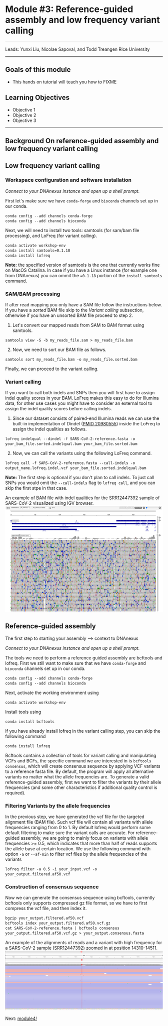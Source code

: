 
#  Module #3: Reference-guided assembly and low frequency variant calling

***
Leads: Yunxi Liu, Nicolae Sapoval, and Todd Treangen 
Rice University
***

## Goals of this module
* This hands on tutorial will teach you how to FIXME

## Learning Objectives
* Objective 1
* Objective 2
* Objective 3

***

## Background On reference-guided assembly and low frequency variant calling

## Low frequency variant calling

### Workspace configuration and software installation

*Connect to your DNAnexus instance and open up a shell prompt.*

First let's make sure we have `conda-forge` and `bioconda` channels set up in our conda.
```
conda config --add channels conda-forge
conda config --add channels bioconda
```

Next, we will need to install two tools: samtools (for sam/bam file processing), and LoFreq (for variant calling).
```
conda activate workshop-env
conda install samtools=0.1.18
conda install lofreq
```

**Note:** the specified version of samtools is the one that currently works fine on MacOS Catalina. In case if you have a Linux instance (for example one from DNAnexus) you can ommit the `=0.1.18` portion of the `install samtools` command.

### SAM/BAM processing

If after read mapping you only have a SAM file follow the instructions below. If you have a *sorted* BAM file skip to the *Variant calling* subsection, otherwise if you have an unsorted BAM file proceed to step 2.

1. Let's convert our mapped reads from SAM to BAM format using samtools.
```
samtools view -S -b my_reads_file.sam > my_reads_file.bam
```

2. Now, we need to sort our BAM file as follows.
```
samtools sort my_reads_file.bam -o my_reads_file.sorted.bam
```

Finally, we can proceed to the variant calling.

### Variant calling

If you want to call both indels and SNPs then you will first have to assign indel quality scores in your BAM. LoFreq makes this easy to do for Illumina data, for other use cases you might have to consider an external tool to assign the indel quality scores before calling indels.

1. Since our dataset consists of paired-end Illumina reads we can use the built-in implementation of Dindel ([PMID 20980555](https://pubmed.ncbi.nlm.nih.gov/20980555/)) inside the LoFreq to assign the indel qualities as follows.
```
lofreq indelqual --dindel -f SARS-CoV-2-reference.fasta -o your_bam_file.sorted.indelqual.bam your_bam_file.sorted.bam
```

2. Now, we can call the variants using the following LoFreq command.
```
lofreq call -f SARS-CoV-2-reference.fasta --call-indels -o output_name.lofreq.indel.vcf your_bam_file.sorted.indelqual.bam
```

**Note:** The first step is optional if you don't plan to call indels. To just call SNPs you would omit the `--call-indels` flag to `lofreq call`, and you can skip the first stpe in that case.

An example of BAM file with indel qualities for the SRR12447392 sample of SARS-CoV-2 visualized using IGV browser.
![](Figures/IGV-SRR12447392-indel-quals.png)

## Reference-guided assembly

The first step to starting your assembly --> context to DNAnexus

*Connect to your DNAnexus instance and open up a shell prompt.*

The tools we need to perform a reference guided assembly are bcftools and lofreq. First we still want to make sure that we have `conda-forge` and `bioconda` channels set up in our conda.
```
conda config --add channels conda-forge
conda config --add channels bioconda
```
Next, activate the working environment using 
```
conda activate workshop-env
```
Install tools using 
```
conda install bcftools
```
If you have already install lofreq in the variant calling step, you can skip the following command
```
conda install lofreq
```
Bcftools contains a collection of tools for variant calling and manipulating VCFs and BCFs, the specific command we are interested in is `bcftools consensus`, which will create consensus sequence by applying VCF variants to a reference fasta file. By default, the program will apply all alternative variants no matter what the allele frequencies are. To generate a valid reference-guided assembly, first we want to filter the variants by their allele frequencies (and some other characteristics if additional quality control is required). 

### Filtering Variants by the allele frequencies

In the previous step, we have generated the vcf file for the targeted alignment file (BAM file). Such vcf file will contain all variants with allele frequencies ranging from 0 to 1. By default lofreq would perform some default filtering to make sure the variant calls are accurate. For reference-guided assembly, we are going to mainly focus on variants with allele frequencies >= 0.5, which indicates that more than half of reads supports the allele base at certain location. We use the following command with option `-a` or `--af-min` to filter vcf files by the allele frequencies of the variants
```
lofreq filter -a 0.5 -i your_input.vcf -o your_output.filtered.af50.vcf
```

### Construction of consensus sequence
Now we can generate the consensus sequence using bcftools, currently bcftools only supports compressed gz file format, so we have to first compress the vcf file, and then index it.
```
bgzip your_output.filtered.af50.vcf
bcftools index your_output.filtered.af50.vcf.gz
cat SARS-CoV-2-reference.fasta | bcftools consensus your_output.filtered.af50.vcf.gz > your_output.consensus.fasta
```

An example of the alignments of reads and a variant with high frequency for a SARS-CoV-2 sample (SRR12447392) zoomed in at position 14310-14511.
![](Figures/IGV-Zoom-in.png)

Next: [module4!](module4.rst)
